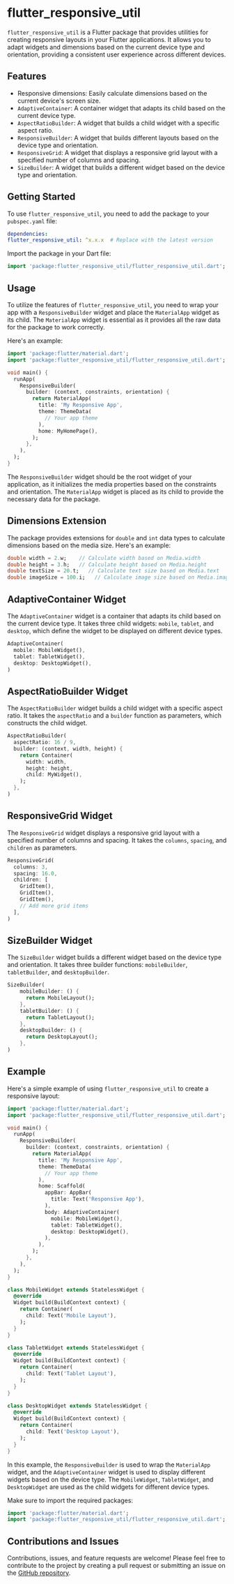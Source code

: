 # flutter_responsive_util

`flutter_responsive_util` is a Flutter package that provides utilities for creating responsive layouts in your Flutter applications. It allows you to adapt widgets and dimensions based on the current device type and orientation, providing a consistent user experience across different devices.

## Features
 - Responsive dimensions: Easily calculate dimensions based on the current device's screen size.
 - `AdaptiveContainer`: A container widget that adapts its child based on the current device type.
 - `AspectRatioBuilder`: A widget that builds a child widget with a specific aspect ratio.
 - `ResponsiveBuilder`: A widget that builds different layouts based on the device type and orientation.
 - `ResponsiveGrid`: A widget that displays a responsive grid layout with a specified number of columns and spacing.
 - `SizeBuilder`: A widget that builds a different widget based on the device type and orientation.

## Getting Started
To use `flutter_responsive_util`, you need to add the package to your `pubspec.yaml` file:

```yaml
dependencies:
flutter_responsive_util: ^x.x.x  # Replace with the latest version
```

Import the package in your Dart file:
```dart
import 'package:flutter_responsive_util/flutter_responsive_util.dart';
```

## Usage
To utilize the features of `flutter_responsive_util`, you need to wrap your app with a `ResponsiveBuilder` widget and place the `MaterialApp` widget as its child. The `MaterialApp` widget is essential as it provides all the raw data for the package to work correctly.

Here's an example:

```dart
import 'package:flutter/material.dart';
import 'package:flutter_responsive_util/flutter_responsive_util.dart';

void main() {
  runApp(
    ResponsiveBuilder(
      builder: (context, constraints, orientation) {
        return MaterialApp(
          title: 'My Responsive App',
          theme: ThemeData(
            // Your app theme
          ),
          home: MyHomePage(),
        );
      },
    ),
  );
}

```
The `ResponsiveBuilder` widget should be the root widget of your application, as it initializes the media properties based on the constraints and orientation. The `MaterialApp` widget is placed as its child to provide the necessary data for the package.

## Dimensions Extension
The package provides extensions for `double` and `int` data types to calculate dimensions based on the media size. Here's an example:

```dart
double width = 2.w;    // Calculate width based on Media.width
double height = 3.h;   // Calculate height based on Media.height
double textSize = 20.t;   // Calculate text size based on Media.text
double imageSize = 100.i;   // Calculate image size based on Media.image
```

## AdaptiveContainer Widget
The `AdaptiveContainer` widget is a container that adapts its child based on the current device type. It takes three child widgets: `mobile`, `tablet`, and `desktop`, which define the widget to be displayed on different device types.

```dart
AdaptiveContainer(
  mobile: MobileWidget(),
  tablet: TabletWidget(),
  desktop: DesktopWidget(),
)
```

## AspectRatioBuilder Widget
The `AspectRatioBuilder` widget builds a child widget with a specific aspect ratio. It takes the `aspectRatio` and a `builder` function as parameters, which constructs the child widget.

```dart
AspectRatioBuilder(
  aspectRatio: 16 / 9,
  builder: (context, width, height) {
    return Container(
      width: width,
      height: height,
      child: MyWidget(),
    );
  },
)
```

## ResponsiveGrid Widget
The `ResponsiveGrid` widget displays a responsive grid layout with a specified number of columns and spacing. It takes the `columns`, `spacing`, and `children` as parameters.

```dart
ResponsiveGrid(
  columns: 3,
  spacing: 16.0,
  children: [
    GridItem(),
    GridItem(),
    GridItem(),
    // Add more grid items
  ],
)
```

## SizeBuilder Widget
The `SizeBuilder` widget builds a different widget based on the device type and orientation. It takes three builder functions: `mobileBuilder`, `tabletBuilder`, and `desktopBuilder`.

```dart
SizeBuilder(
    mobileBuilder: () {
      return MobileLayout();
    },
    tabletBuilder: () {
      return TabletLayout();
    },
    desktopBuilder: () {
      return DesktopLayout();
    },
)
```

## Example

Here's a simple example of using `flutter_responsive_util` to create a responsive layout:

```dart
import 'package:flutter/material.dart';
import 'package:flutter_responsive_util/flutter_responsive_util.dart';

void main() {
  runApp(
    ResponsiveBuilder(
      builder: (context, constraints, orientation) {
        return MaterialApp(
          title: 'My Responsive App',
          theme: ThemeData(
            // Your app theme
          ),
          home: Scaffold(
            appBar: AppBar(
              title: Text('Responsive App'),
            ),
            body: AdaptiveContainer(
              mobile: MobileWidget(),
              tablet: TabletWidget(),
              desktop: DesktopWidget(),
            ),
          ),
        );
      },
    ),
  );
}

class MobileWidget extends StatelessWidget {
  @override
  Widget build(BuildContext context) {
    return Container(
      child: Text('Mobile Layout'),
    );
  }
}

class TabletWidget extends StatelessWidget {
  @override
  Widget build(BuildContext context) {
    return Container(
      child: Text('Tablet Layout'),
    );
  }
}

class DesktopWidget extends StatelessWidget {
  @override
  Widget build(BuildContext context) {
    return Container(
      child: Text('Desktop Layout'),
    );
  }
}
```

In this example, the `ResponsiveBuilder` is used to wrap the `MaterialApp` widget, and the `AdaptiveContainer` widget is used to display different widgets based on the device type. The `MobileWidget`, `TabletWidget`, and `DesktopWidget` are used as the child widgets for different device types.

Make sure to import the required packages:

```dart
import 'package:flutter/material.dart';
import 'package:flutter_responsive_util/flutter_responsive_util.dart';
```

## Contributions and Issues

Contributions, issues, and feature requests are welcome! Please feel free to contribute to the project by creating a pull request or submitting an issue on the [GitHub repository](https://github.com/suyashnehete/flutter_responsive_util/issues).
